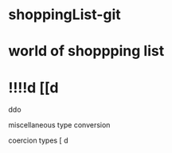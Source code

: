 # shoppingList-git
# world of shoppping list
!!!!d
[[d
===========================
ddo

miscellaneous
type conversion

coercion types 
[
d
